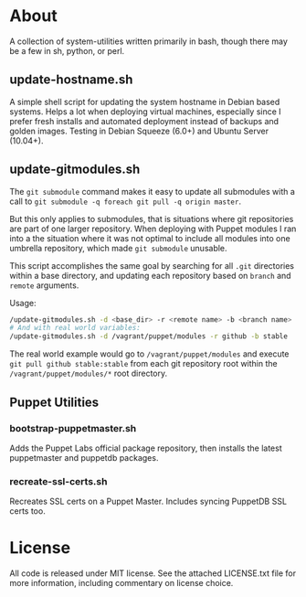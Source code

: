 About
================================================================================

A collection of system-utilities written primarily in bash, though there may
be a few in sh, python, or perl.

update-hostname.sh
--------------------------------------------------------------------------------

A simple shell script for updating the system hostname in Debian based systems.
Helps a lot when deploying virtual machines, especially since I prefer fresh
installs and automated deployment instead of backups and golden images. Testing in
Debian Squeeze (6.0+) and Ubuntu Server (10.04+).

update-gitmodules.sh
--------------------------------------------------------------------------------

The `git submodule` command makes it easy to update all submodules with a 
call to `git submodule -q foreach git pull -q origin master`.

But this only applies to submodules, that is situations where git repositories
are part of one larger repository. When deploying with Puppet modules I ran
into a the situation where it was not optimal to include all modules into
one umbrella repository, which made `git submodule` unusable.

This script accomplishes the same goal by searching for all `.git` directories
within a base directory, and updating each repository based on `branch` and
`remote` arguments.

Usage:

```sh
/update-gitmodules.sh -d <base_dir> -r <remote name> -b <branch name>
# And with real world variables:
/update-gitmodules.sh -d /vagrant/puppet/modules -r github -b stable
```

The real world example would go to `/vagrant/puppet/modules` and execute
`git pull github stable:stable` from each git repository root within the
`/vagrant/puppet/modules/*` root directory.

Puppet Utilities
--------------------------------------------------------------------------------

### bootstrap-puppetmaster.sh ###

Adds the Puppet Labs official package repository, then installs the latest
puppetmaster and puppetdb packages.

### recreate-ssl-certs.sh ###

Recreates SSL certs on a Puppet Master. Includes syncing PuppetDB SSL certs too.


License
================================================================================

All code is released under MIT license. See the attached LICENSE.txt file for
more information, including commentary on license choice.
